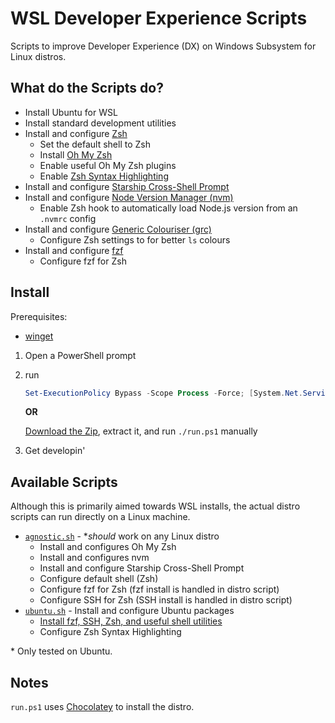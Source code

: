 # WSL Developer Experience Scripts

Scripts to improve Developer Experience (DX) on Windows Subsystem for Linux distros.

## What do the Scripts do?

- Install Ubuntu for WSL
- Install standard development utilities
- Install and configure [Zsh](https://www.zsh.org/)
  - Set the default shell to Zsh
  - Install [Oh My Zsh](https://ohmyz.sh/)
  - Enable useful Oh My Zsh plugins
  - Enable [Zsh Syntax Highlighting](https://github.com/zsh-users/zsh-syntax-highlighting)
- Install and configure [Starship Cross-Shell Prompt](https://starship.rs/)
- Install and configure [Node Version Manager (nvm)](https://github.com/nvm-sh/nvm)
  - Enable Zsh hook to automatically load Node.js version from an `.nvmrc` config
- Install and configure [Generic Colouriser (grc)](https://github.com/garabik/grc)
  - Configure Zsh settings to for better `ls` colours
- Install and configure [fzf](https://github.com/junegunn/fzf)
  - Configure fzf for Zsh

## Install

Prerequisites:

- [winget](https://github.com/microsoft/winget-cli)

1. Open a PowerShell prompt
1. run

   ```powershell
   Set-ExecutionPolicy Bypass -Scope Process -Force; [System.Net.ServicePointManager]::SecurityProtocol = [System.Net.ServicePointManager]::SecurityProtocol -bor 3072; iex ((New-Object System.Net.WebClient).DownloadString('https://raw.githubusercontent.com/nerdyman/wsl-dx-scripts/clone.ps1'))
   ```

   **OR**

   [Download the Zip](), extract it, and run `./run.ps1` manually

1. Get developin'

## Available Scripts

Although this is primarily aimed towards WSL installs, the actual distro scripts can run directly on a Linux machine.

- [`agnostic.sh`](./agnostic.sh) - \*_should_ work on any Linux distro
  - Install and configures Oh My Zsh
  - Install and configures nvm
  - Install and configure Starship Cross-Shell Prompt
  - Configure default shell (Zsh)
  - Configure fzf for Zsh (fzf install is handled in distro script)
  - Configure SSH for Zsh (SSH install is handled in distro script)
- [`ubuntu.sh`](./ubuntu.sh) - Install and configure Ubuntu packages
  - [Install fzf, SSH, Zsh, and useful shell utilities](./ubuntu.sh#L8)
  - Configure Zsh Syntax Highlighting

\* Only tested on Ubuntu.

## Notes

`run.ps1` uses [Chocolatey](https://chocolatey.org/) to install the distro.
